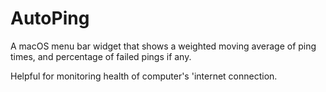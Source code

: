 # AutoPing

A macOS menu bar widget that shows a weighted moving average of ping times, and percentage of failed pings if any.

Helpful for monitoring health of computer's 'internet connection.

